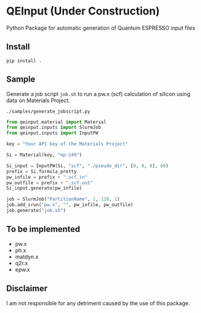 # QEInput (Under Construction)
Python Package for automatic generation of Quantum ESPRESSO input files
## Install
```Shell
pip install .
```

## Sample
Generate a job script `job.sh` to run a pw.x (scf) calculation of silicon using data on Materials Project.

`./samples/generate_jobscript.py`
```Python
from qeinput.material import Material
from qeinput.inputs import SlurmJob
from qeinput.inputs import InputPW

key = "Your API key of the Materials Project"

Si = Material(key, "mp-149")

Si_input = InputPW(Si, "scf", "./pseudo_dir", [8, 8, 8], 60)
prefix = Si.formula_pretty
pw_infile = prefix + ".scf.in"
pw_outfile = prefix + ".scf.out"
Si_input.generate(pw_infile)

job = SlurmJob("PartitionName", 1, 128, 1)
job.add_srun("pw.x", "", pw_infile, pw_outfile)
job.generate("job.sh")
```

## To be implemented
- pw.x
- ph.x
- matdyn.x
- q2r.x
- epw.x

## Disclaimer
I am not responsible for any detriment caused by the use of this package.
